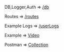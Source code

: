 
DB,Logger,Auth => [/db](https://github.com/YunusEmreKarakose/eva/tree/main/db)

Routes => [/routes](https://github.com/YunusEmreKarakose/eva/tree/main/routes)

Example Logs => [/userLogs](https://github.com/YunusEmreKarakose/eva/tree/main/userLogs)

Example => [Video](https://www.youtube.com/watch?v=oVAYlf1hU2U)

Postman => [Collection](https://www.getpostman.com/collections/4d0d4a9c8144aaa54059)